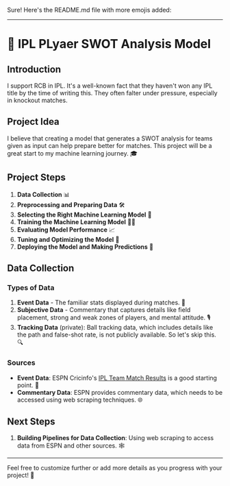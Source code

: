 Sure! Here's the README.md file with more emojis added:

---

# 🏏 IPL PLyaer SWOT Analysis Model

## Introduction

I support RCB in IPL. It's a well-known fact that they haven't won any IPL title by the time of writing this. They often falter under pressure, especially in knockout matches.

## Project Idea

I believe that creating a model that generates a SWOT analysis for teams given as input can help prepare better for matches. This project will be a great start to my machine learning journey. 🎓

## Project Steps

1. **Data Collection** 📊
2. **Preprocessing and Preparing Data** 🛠️
3. **Selecting the Right Machine Learning Model** 🤖
4. **Training the Machine Learning Model** 🏋️‍♂️
5. **Evaluating Model Performance** 📈
6. **Tuning and Optimizing the Model** 🔧
7. **Deploying the Model and Making Predictions** 🚀

## Data Collection

### Types of Data

1. **Event Data** - The familiar stats displayed during matches. 📅
2. **Subjective Data** - Commentary that captures details like field placement, strong and weak zones of players, and mental attitude. 🎙️
3. **Tracking Data** (private): Ball tracking data, which includes details like the path and false-shot rate, is not publicly available. So let's skip this. 🔍

### Sources

- **Event Data**: ESPN Cricinfo's [IPL Team Match Results](https://www.espncricinfo.com/records/trophy/team-match-results/indian-premier-league-117) is a good starting point. 🏏
- **Commentary Data**: ESPN provides commentary data, which needs to be accessed using web scraping techniques. 🌐

## Next Steps

1. **Building Pipelines for Data Collection**: Using web scraping to access data from ESPN and other sources. 🕸️

---

Feel free to customize further or add more details as you progress with your project! 🚀
